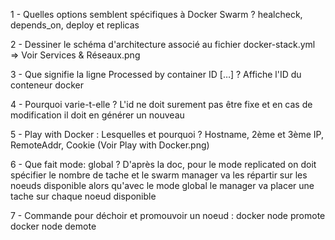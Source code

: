 1 - Quelles options semblent spécifiques à Docker Swarm ?
    healcheck, depends_on, deploy et replicas

2 - Dessiner le schéma d'architecture associé au fichier docker-stack.yml => Voir Services & Réseaux.png

3 - Que signifie la ligne Processed by container ID […] ?
    Affiche l'ID du conteneur docker

4 - Pourquoi varie-t-elle ? L'id ne doit surement pas être fixe et en cas de modification il doit en générer un nouveau

5 - Play with Docker : Lesquelles et pourquoi ?
    Hostname, 2ème et 3ème IP, RemoteAddr, Cookie (Voir Play with Docker.png)

6 - Que fait mode: global ? D'après la doc, pour le mode replicated on doit spécifier le nombre de tache et le swarm manager va les répartir sur les noeuds disponible alors qu'avec le mode global le manager va placer une tache sur chaque noeud disponible

7 - Commande pour déchoir et promouvoir un noeud : 
    docker node promote 
    docker node demote